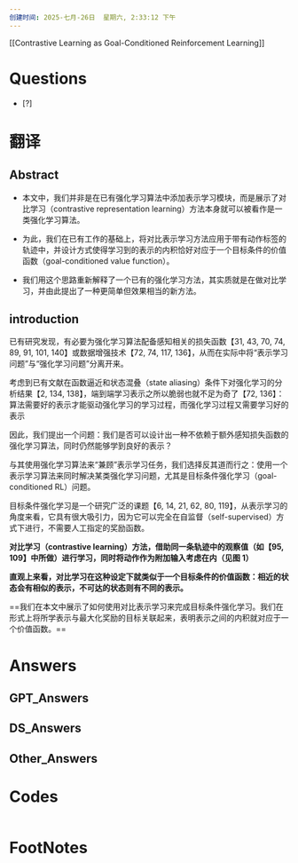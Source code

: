 ```yaml
---
创建时间: 2025-七月-26日  星期六, 2:33:12 下午
---
```

[[Contrastive Learning as Goal-Conditioned Reinforcement Learning]]

# Questions

- [?] 

# 翻译
## Abstract

- 本文中，我们并非是在已有强化学习算法中添加表示学习模块，而是展示了对比学习（contrastive representation learning）方法本身就可以被看作是一类强化学习算法。

- 为此，我们在已有工作的基础上，将对比表示学习方法应用于带有动作标签的轨迹中，并设计方式使得学习到的表示的内积恰好对应于一个目标条件的价值函数（goal-conditioned value function）。

- 我们用这个思路重新解释了一个已有的强化学习方法，其实质就是在做对比学习，并由此提出了一种更简单但效果相当的新方法。


## introduction

已有研究发现，有必要为强化学习算法配备感知相关的损失函数【31, 43, 70, 74, 89, 91, 101, 140】或数据增强技术【72, 74, 117, 136】，从而在实际中将“表示学习问题”与“强化学习问题”分离开来。

考虑到已有文献在函数逼近和状态混叠（state aliasing）条件下对强化学习的分析结果【2, 134, 138】，端到端学习表示之所以脆弱也就不足为奇了【72, 136】：算法需要好的表示才能驱动强化学习的学习过程，而强化学习过程又需要学习好的表示

因此，我们提出一个问题：我们是否可以设计出一种不依赖于额外感知损失函数的强化学习算法，同时仍然能够学到良好的表示？

与其使用强化学习算法来“兼顾”表示学习任务，我们选择反其道而行之：使用一个表示学习算法来同时解决某类强化学习问题，尤其是目标条件强化学习（goal-conditioned RL）问题。

目标条件强化学习是一个研究广泛的课题【6, 14, 21, 62, 80, 119】，从表示学习的角度来看，它具有很大吸引力，因为它可以完全在自监督（self-supervised）方式下进行，不需要人工指定的奖励函数。

**对比学习（contrastive learning）方法，借助同一条轨迹中的观察值（如【95, 109】中所做）进行学习，同时将动作作为附加输入考虑在内（见图 1）**


**直观上来看，对比学习在这种设定下就类似于一个目标条件的价值函数：相近的状态会有相似的表示，不可达的状态则有不同的表示。**

==我们在本文中展示了如何使用对比表示学习来完成目标条件强化学习。我们在形式上将所学表示与最大化奖励的目标关联起来，表明表示之间的内积就对应于一个价值函数。==





# Answers

## GPT_Answers


## DS_Answers


## Other_Answers


# Codes

```python

```


# FootNotes
